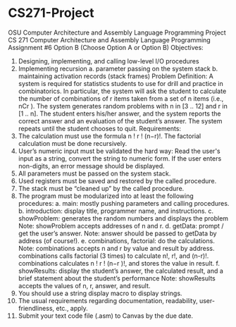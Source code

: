 # CS271-Project
OSU Computer Architecture and Assembly Language Programming Project
CS 271 Computer Architecture and Assembly Language Programming
Assignment #6 Option B (Choose Option A or Option B)
Objectives:
1) Designing, implementing, and calling low-level I/O procedures
2) Implementing recursion
  a. parameter passing on the system stack
  b. maintaining activation records (stack frames)
Problem Definition:
A system is required for statistics students to use for drill and practice in combinatorics. In particular, the
system will ask the student to calculate the number of combinations of r items taken from a set of n items
(i.e., nCr ). The system generates random problems with n in [3 .. 12] and r in [1 .. n]. The student enters
his/her answer, and the system reports the correct answer and an evaluation of the student’s answer. The
system repeats until the student chooses to quit.
Requirements:
1) The calculation must use the formula
  n !
  r ! (n−r)!. The factorial calculation must be done recursively.
2) User’s numeric input must be validated the hard way: Read the user's input as a string, convert the
string to numeric form. If the user enters non-digits, an error message should be displayed.
3) All parameters must be passed on the system stack.
4) Used registers must be saved and restored by the called procedure.
5) The stack must be “cleaned up” by the called procedure.
6) The program must be modularized into at least the following procedures:
  a. main: mostly pushing parameters and calling procedures.
  b. introduction: display title, programmer name, and instructions.
  c. showProblem: generates the random numbers and displays the problem
    Note: showProblem accepts addresses of n and r.
  d. getData: prompt / get the user’s answer.
    Note: answer should be passed to getData by address (of course!).
  e. combinations, factorial: do the calculations.
    Note:
      combinations accepts n and r by value and result by address.
      combinations calls factorial (3 times) to calculate n!, r!, and (n-r)!.
      combinations calculates
        n !
        r ! (n−r )!, and stores the value in result.
  f. showResults: display the student’s answer, the calculated result, and a brief statement about the
      student’s performance
      Note: showResults accepts the values of n, r, answer, and result.
7) You should use a string display macro to display strings.
8) The usual requirements regarding documentation, readability, user-friendliness, etc., apply.
9) Submit your text code file (.asm) to Canvas by the due date.
